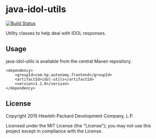 # java-idol-utils

[![Build Status](https://travis-ci.org/hpautonomy/java-idol-utils.svg?branch=master)](https://travis-ci.org/hpautonomy/java-idol-utils)

Utility classes to help deal with IDOL responses.

## Usage

java-idol-utils is available from the central Maven repository.

    <dependency>
        <groupId>com.hp.autonomy.frontend</groupId>
        <artifactId>idol-utils</artifactId>
        <version>1.2.0</version>
    </dependency>

## License
Copyright 2015 Hewlett-Packard Development Company, L.P.

Licensed under the MIT License (the "License"); you may not use this project except in compliance with the License.